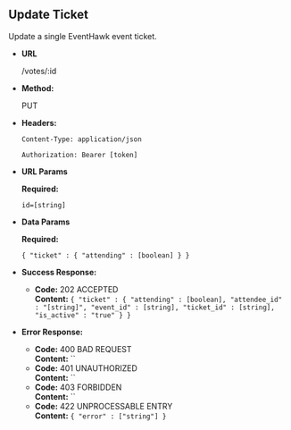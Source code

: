 **Update Ticket**
----
  Update a single EventHawk event ticket.

* **URL**

  /votes/:id

* **Method:**
  
  PUT

* **Headers:**

  `Content-Type: application/json`

  `Authorization: Bearer [token]`

*  **URL Params**

   **Required:**
    
   `id=[string]`
 
* **Data Params**

   **Required:**
 
   `{ "ticket" : { "attending" : [boolean] } }`

* **Success Response:**

  * **Code:** 202 ACCEPTED <br />
    **Content:** `{ "ticket" : { "attending" : [boolean], "attendee_id" : "[string]", "event_id" : [string], "ticket_id" : [string], "is_active" : "true" } }`
 
* **Error Response:**

  * **Code:** 400 BAD REQUEST <br />
    **Content:** ``
  * **Code:** 401 UNAUTHORIZED <br />
    **Content:** ``
  * **Code:** 403 FORBIDDEN <br />
    **Content:** ``
  * **Code:** 422 UNPROCESSABLE ENTRY <br />
    **Content:** `{ "error" : ["string"] }`
